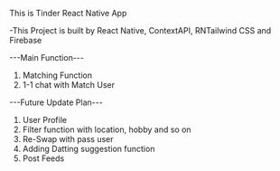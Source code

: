 This is Tinder React Native App 

-This Project is built by React Native, ContextAPI, RNTailwind CSS and Firebase

---Main Function---
1) Matching Function 
2) 1-1 chat with Match User



---Future Update Plan---
1) User Profile
2) Filter function with location, hobby and so on
3) Re-Swap with pass user
4) Adding Datting suggestion function
5) Post Feeds
